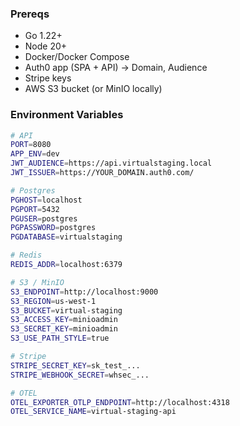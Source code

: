 ### Prereqs
- Go 1.22+
- Node 20+
- Docker/Docker Compose
- Auth0 app (SPA + API) → Domain, Audience
- Stripe keys
- AWS S3 bucket (or MinIO locally)

### Environment Variables

```sh
# API
PORT=8080
APP_ENV=dev
JWT_AUDIENCE=https://api.virtualstaging.local
JWT_ISSUER=https://YOUR_DOMAIN.auth0.com/

# Postgres
PGHOST=localhost
PGPORT=5432
PGUSER=postgres
PGPASSWORD=postgres
PGDATABASE=virtualstaging

# Redis
REDIS_ADDR=localhost:6379

# S3 / MinIO
S3_ENDPOINT=http://localhost:9000
S3_REGION=us-west-1
S3_BUCKET=virtual-staging
S3_ACCESS_KEY=minioadmin
S3_SECRET_KEY=minioadmin
S3_USE_PATH_STYLE=true

# Stripe
STRIPE_SECRET_KEY=sk_test_...
STRIPE_WEBHOOK_SECRET=whsec_...

# OTEL
OTEL_EXPORTER_OTLP_ENDPOINT=http://localhost:4318
OTEL_SERVICE_NAME=virtual-staging-api
```
